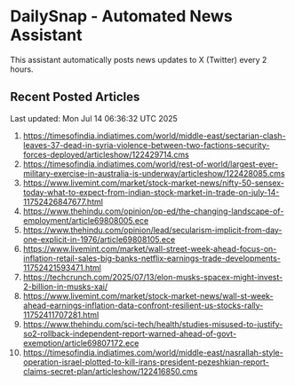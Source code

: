 # DailySnap - Automated News Assistant

This assistant automatically posts news updates to X (Twitter) every 2 hours.

## Recent Posted Articles

Last updated: Mon Jul 14 06:36:32 UTC 2025

1. https://timesofindia.indiatimes.com/world/middle-east/sectarian-clash-leaves-37-dead-in-syria-violence-between-two-factions-security-forces-deployed/articleshow/122429714.cms
2. https://timesofindia.indiatimes.com/world/rest-of-world/largest-ever-military-exercise-in-australia-is-underway/articleshow/122428085.cms
3. https://www.livemint.com/market/stock-market-news/nifty-50-sensex-today-what-to-expect-from-indian-stock-market-in-trade-on-july-14-11752426847677.html
4. https://www.thehindu.com/opinion/op-ed/the-changing-landscape-of-employment/article69808005.ece
5. https://www.thehindu.com/opinion/lead/secularism-implicit-from-day-one-explicit-in-1976/article69808105.ece
6. https://www.livemint.com/market/wall-street-week-ahead-focus-on-inflation-retail-sales-big-banks-netflix-earnings-trade-developments-11752421593471.html
7. https://techcrunch.com/2025/07/13/elon-musks-spacex-might-invest-2-billion-in-musks-xai/
8. https://www.livemint.com/market/stock-market-news/wall-st-week-ahead-earnings-inflation-data-confront-resilient-us-stocks-rally-11752411707281.html
9. https://www.thehindu.com/sci-tech/health/studies-misused-to-justify-so2-rollback-independent-report-warned-ahead-of-govt-exemption/article69807172.ece
10. https://timesofindia.indiatimes.com/world/middle-east/nasrallah-style-operation-israel-plotted-to-kill-irans-president-pezeshkian-report-claims-secret-plan/articleshow/122416850.cms
